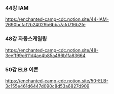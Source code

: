 ### 44강 IAM 
https://enchanted-camp-cdc.notion.site/44-IAM-2690bcfaf2b24029b6bba7afd716b2fe

### 48강 자동스케일링
https://enchanted-camp-cdc.notion.site/48-3eeff99c611d4ae4b85a496b1fa83664

### 50강 ELB 이론
https://enchanted-camp-cdc.notion.site/50-ELB-3c155e461d6447d090c8d53a6827d909
